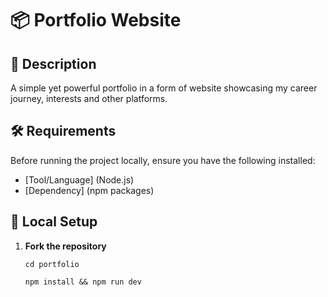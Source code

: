 # 📦 Portfolio Website

## 📝 Description

A simple yet powerful portfolio in a form of website showcasing my career journey, interests and other platforms.

## 🛠️ Requirements

Before running the project locally, ensure you have the following installed:

- [Tool/Language] (Node.js)
- [Dependency] (npm packages)

## 🚀 Local Setup

1. **Fork the repository**
   ```
   cd portfolio

   npm install && npm run dev
   ```
